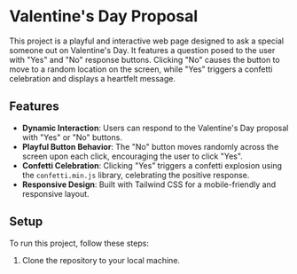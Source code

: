# Valentine's Day Proposal

This project is a playful and interactive web page designed to ask a special someone out on Valentine's Day. It features a question posed to the user with "Yes" and "No" response buttons. Clicking "No" causes the button to move to a random location on the screen, while "Yes" triggers a confetti celebration and displays a heartfelt message.

## Features

- **Dynamic Interaction**: Users can respond to the Valentine's Day proposal with "Yes" or "No" buttons.
- **Playful Button Behavior**: The "No" button moves randomly across the screen upon each click, encouraging the user to click "Yes".
- **Confetti Celebration**: Clicking "Yes" triggers a confetti explosion using the `confetti.min.js` library, celebrating the positive response.
- **Responsive Design**: Built with Tailwind CSS for a mobile-friendly and responsive layout.

## Setup

To run this project, follow these steps:

1. Clone the repository to your local machine.

